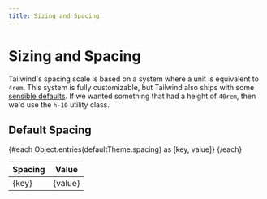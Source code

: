 ```yaml
---
title: Sizing and Spacing
---
```


# Sizing and Spacing

<script>
  import defaultTheme from 'tailwindcss/defaultTheme';
  import { Example, Playground } from '$lib/components';
</script>

Tailwind's spacing scale is based on a system where a unit is equivalent to `4rem`. This system is fully customizable, but Tailwind also ships with some [sensible defaults](https://tailwindcss.com/docs/customizing-spacing#default-spacing-scale). If we wanted something that had a height of `40rem`, then we'd use the `h-10` utility class.

<Playground title="An Spacing Example" id="HO0M8wzddg" height={500} />

## Default Spacing

<table class="table-fixed">
  <thead>
  <tr>
    <th>Spacing</th>
    <th>Value</th>
  </tr>
  </thead>
  <tbody>
  {#each Object.entries(defaultTheme.spacing) as [key, value]}
  <tr>
    <td>{key}</td>
    <td>{value}</td>
  </tr>
  {/each}
  </tbody>
</table>
